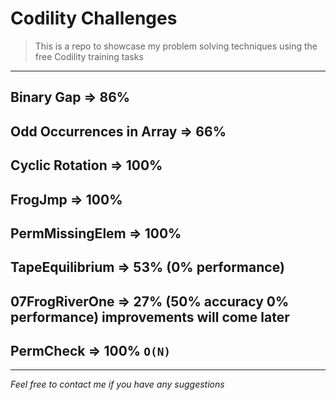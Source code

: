 # Codility Challenges
> This is a repo to showcase my problem solving techniques using the free Codility training tasks

***

## Binary Gap => 86%

## Odd Occurrences in Array => 66%

## Cyclic Rotation => 100%

## FrogJmp => 100%

## PermMissingElem => 100%

## TapeEquilibrium => 53% (0% performance)

## 07FrogRiverOne => 27% (50% accuracy 0% performance) improvements will come later

## PermCheck => 100% `O(N)`
***
*Feel free to contact me if you have any suggestions*